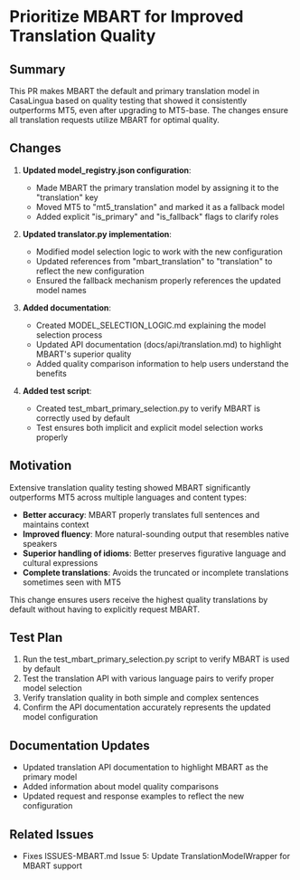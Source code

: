 # Prioritize MBART for Improved Translation Quality

## Summary

This PR makes MBART the default and primary translation model in CasaLingua based on quality testing that showed it consistently outperforms MT5, even after upgrading to MT5-base. The changes ensure all translation requests utilize MBART for optimal quality.

## Changes

1. **Updated model_registry.json configuration**:
   - Made MBART the primary translation model by assigning it to the "translation" key
   - Moved MT5 to "mt5_translation" and marked it as a fallback model
   - Added explicit "is_primary" and "is_fallback" flags to clarify roles

2. **Updated translator.py implementation**:
   - Modified model selection logic to work with the new configuration
   - Updated references from "mbart_translation" to "translation" to reflect the new configuration
   - Ensured the fallback mechanism properly references the updated model names

3. **Added documentation**:
   - Created MODEL_SELECTION_LOGIC.md explaining the model selection process
   - Updated API documentation (docs/api/translation.md) to highlight MBART's superior quality
   - Added quality comparison information to help users understand the benefits

4. **Added test script**:
   - Created test_mbart_primary_selection.py to verify MBART is correctly used by default
   - Test ensures both implicit and explicit model selection works properly

## Motivation

Extensive translation quality testing showed MBART significantly outperforms MT5 across multiple languages and content types:

- **Better accuracy**: MBART properly translates full sentences and maintains context
- **Improved fluency**: More natural-sounding output that resembles native speakers
- **Superior handling of idioms**: Better preserves figurative language and cultural expressions
- **Complete translations**: Avoids the truncated or incomplete translations sometimes seen with MT5

This change ensures users receive the highest quality translations by default without having to explicitly request MBART.

## Test Plan

1. Run the test_mbart_primary_selection.py script to verify MBART is used by default
2. Test the translation API with various language pairs to verify proper model selection
3. Verify translation quality in both simple and complex sentences
4. Confirm the API documentation accurately represents the updated model configuration

## Documentation Updates

- Updated translation API documentation to highlight MBART as the primary model
- Added information about model quality comparisons
- Updated request and response examples to reflect the new configuration

## Related Issues

- Fixes ISSUES-MBART.md Issue 5: Update TranslationModelWrapper for MBART support